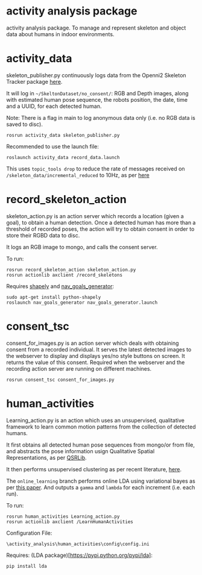 # activity analysis package

activity analysis package. To manage and represent skeleton and object data about humans in indoor environments.


activity_data
==============

skeleton_publisher.py continuously logs data from the Openni2 Skeleton Tracker package [here](https://github.com/OMARI1988/skeleton_tracker).

It will log in `~/SkeltonDataset/no_consent/`: RGB and Depth images, along with estimated human pose sequence, the robots position, the date, time and a UUID, for each detected human.

Note: There is a flag in main to log anonymous data only (i.e. no RGB data is saved to disc).

```
rosrun activity_data skeleton_publisher.py
```

Recommended to use the launch file:

```
roslaunch activity_data record_data.launch
```
This uses `topic_tools drop` to reduce the rate of messages received on `/skeleton_data/incremental_reduced` to 10Hz, as per [here](http://wiki.ros.org/topic_tools/drop)

record_skeleton_action
==============

skeleton_action.py is an action server which records a location (given a goal), to obtain a human detection. Once a detected human has more than a threshold of recorded poses, the action will try to obtain consent in order to store their RGBD data to disc.

It logs an RGB image to mongo, and calls the consent server.

To run:

 ```
rosrun record_skeleton_action skeleton_action.py
rosrun actionlib axclient /record_skeletons
 ```

Requires [shapely](https://pypi.python.org/pypi/Shapely) and [nav_goals_generator](https://github.com/strands-project/strands_navigation/tree/indigo-devel/nav_goals_generator):

```
sudo apt-get install python-shapely
roslaunch nav_goals_generator nav_goals_generator.launch
```

consent_tsc
==============

consent_for_images.py is an action server which deals with obtaining consent from a recorded individual. It serves the latest detected images to the webserver to display and displays yes/no style buttons on screen. It returns the value of this consent.
Required when the webserver and the recording action server are running on different machines.

```
rosrun consent_tsc consent_for_images.py
```

human_activities
==============

Learning_action.py is an action which uses an unsupervised, qualitative framework to learn common motion patterns from the collection of detected humans.

It first obtains all detected human pose sequences from mongo/or from file, and abstracts the pose information usign Qualitative Spatial Representations, as per [QSRLib](https://github.com/strands-project/strands_qsr_lib).

It then performs unsupervised clustering as per recent literature, [here](http://eprints.whiterose.ac.uk/103049/).

The `online_learning` branch performs online LDA using variational bayes as per [this paper](https://www.cs.princeton.edu/~blei/papers/HoffmanBleiBach2010b.pdf). And outputs a `gamma` and `lambda` for each increment (i.e. each run).

To run:

 ```
rosrun human_activities Learning_action.py
rosrun actionlib axclient /LearnHumanActivities
 ```

Configuration File:

`\activity_analysis\human_activities\config\config.ini`


Requires: (LDA package)[https://pypi.python.org/pypi/lda]:

`pip install lda`

